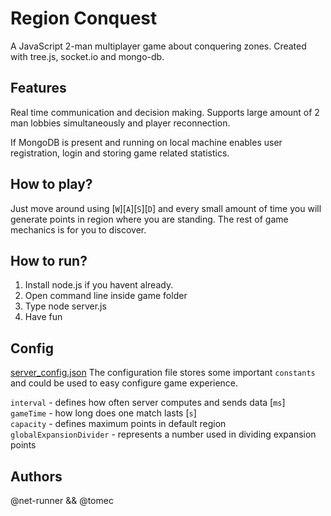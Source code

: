 # Region Conquest

A JavaScript 2-man multiplayer game about conquering zones. Created with tree.js, socket.io and mongo-db.

## Features

Real time communication and decision making. Supports large amount of 2 man lobbies simultaneously and player reconnection.  

If MongoDB is present and running on local machine enables user registration, login and storing game related statistics.

## How to play?

Just move around using [`W`][`A`][`S`][`D`] and every small amount of time you will generate points in region where you are standing. The rest of game mechanics is for you to discover.

## How to run?

1. Install node.js if you havent already.
2. Open command line inside game folder
3. Type node server.js
4. Have fun

## Config
[server_config.json](/config/server_config.json)
The configuration file stores some important `constants` and could be used to easy configure game experience.

`interval` - defines how often server computes and sends data [`ms`]  
`gameTime` - how long does one match lasts                    [`s`]   
`capacity` - defines maximum points in default region  
`globalExpansionDivider` - represents a number used in dividing expansion points    

## Authors
@net-runner && @tomec